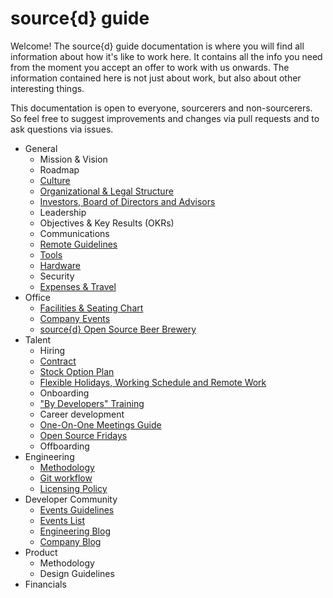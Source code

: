 # source{d} guide

Welcome! The source{d} guide documentation is where you will find all information about how it's like to work here. It contains all the info you need from the moment you accept an offer to work with us onwards. The information contained here is not just about work, but also about other interesting things.

This documentation is open to everyone, sourcerers and non-sourcerers. So feel free to suggest improvements and changes via pull requests and to ask questions via issues.

* General
  * Mission & Vision
  * Roadmap
  * [Culture](general/culture.md)
  * [Organizational & Legal Structure](general/organizational_legal_structure.md)
  * [Investors, Board of Directors and Advisors](general/investors_board_advisors.md)
  * Leadership
  * Objectives & Key Results (OKRs)
  * Communications
  * [Remote Guidelines](remote/remote_guidelines.md)
  * [Tools](general/tools.md)
  * [Hardware](general/available_hardware.md)
  * Security
  * [Expenses & Travel](general/expenses_travel.md)
* Office
  * [Facilities & Seating Chart](general/madrid_office_seating_chart.md)
  * [Company Events](general/company_events.md)
  * [source{d} Open Source Beer Brewery](https://github.com/src-d/homebrew)
* Talent
  * Hiring
  * [Contract](talent/contract.md)
  * [Stock Option Plan](talent/esop.md)
  * [Flexible Holidays, Working Schedule and Remote Work](talent/flexible_holidays_working_schedule_remote_work.md)
  * Onboarding
  * ["By Developers" Training](talent/by-developers-training/README.md)
  * Career development
  * [One-On-One Meetings Guide](talent/one_on_one_guide.md)
  * [Open Source Fridays](open-source/open_source_fridays.md)
  * Offboarding
* Engineering
  * [Methodology](engineering/methodology.md)
  * [Git workflow](engineering/git-flow.md)
  * [Licensing Policy](engineering/licensing.md)
* Developer Community
  * [Events Guidelines](developer-community/events.md)
  * [Events List](developer-community/events-list.md)
  * [Engineering Blog](https://blog.sourced.tech)
  * [Company Blog](https://medium.com/source-d)
* Product
  * Methodology
  * Design Guidelines
* Financials
